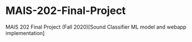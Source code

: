 # MAIS-202-Final-Project
 MAIS 202 Final Project (Fall 2020)[Sound Classifier ML model and webapp implementation]
